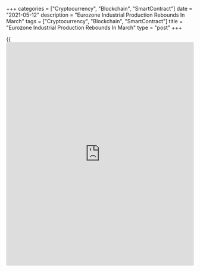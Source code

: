 +++
categories = ["Cryptocurrency", "Blockchain", "SmartContract"]
date = "2021-05-12"
description = "Eurozone Industrial Production Rebounds In March"
tags = ["Cryptocurrency", "Blockchain", "SmartContract"]
title = "Eurozone Industrial Production Rebounds In March"
type = "post"
+++

{{<iframe id="large-banner" src="https://www.bounty.group/#slide=9.0" width="100%" height="600" scrolling="no" style="border: 0px solid rgb(216, 221, 230); border-radius: 3px;">}}

Euro area industrial production increased in March after falling in the
previous month, led by growth in all categories, preliminary data from
Eurostat showed Wednesday.

Industrial production rose 10.9 percent year-on-year after a 1.8 percent
fall in the previous month, which was revised from 1.6 percent.
Economists had forecast an 11.6 percent increase.  
  
Compared to the previous month, industrial production edged up 0.1
percent in March following a 1.2 percent fall in February, revised from
1.0 percent. Economists had forecast 0.7 percent increase.  
  
On a year-on-year basis, intermediate goods output increased 13.3
percent and capital goods production rose 16.1 percent. The biggest gain
of 34.4 percent was registered in the manufacture of durable consumer
goods.  
  
Energy output grew 3.3 percent and production of non-durable consumer
goods rose 0.7 percent.  
  
In the EU, industrial production grew 11.0 percent annually after
falling 1.4 percent in the previous month. On a month-on-month basis,
production rose 0.6 percent after a 1.0 percent fall in February.  
  
The biggest annual increases were registered in Italy, Slovakia, Hungary
and Poland, while the worst declines were observed in Malta and Finland.

"The small rise in eurozone industrial production in March suggests that
the region's manufacturing sector is still far from back to normal, as
persistent supply shortages outweigh strengthening demand," Capital
Economics economist Jessica Hinds said.

Citing the high levels of the manufacturing indices, the economist said
they suggest that once the supply shortages have been overcome, strong
demand will support eurozone industry and the wider [economy][1] in the
second half of the year.

For comments and feedback [contact](https://www.playgroundfx.com/contact/): editorial@rtt[news](https://www.letsplayfx.com/blog/forex-news-website/).com

[Economic News][1]

 **What parts of the world are seeing the best (and worst) economic
performances lately? Click[here][2] to check out our [Econ Scorecard][2]
and find out! See up-to-the-moment [ranking](https://www.playgroundfx.com/blog/crypto-exchange-ranking/)s for the best and worst
performers in [GDP][3], [unemployment rate][4], [inflation][5] and much
more.**

   1. www.rtt[news](https://www.letsplayfx.com/blog/forex-news-website/).com/Content/EconomicNews.aspx
   2. www.rtt[news](https://www.letsplayfx.com/blog/forex-news-website/).com/economic-scorecard/world-rank/retail-sales/highest-performance.aspx
   3. www.rtt[news](https://www.letsplayfx.com/blog/forex-news-website/).com/economic-scorecard/world-rank/GDP/highest-performance.aspx
   4. www.rtt[news](https://www.letsplayfx.com/blog/forex-news-website/).com/economic-scorecard/world-rank/unemployment-rate/lowest-performance.aspx
   5. www.rtt[news](https://www.letsplayfx.com/blog/forex-news-website/).com/economic-scorecard/world-rank/CPI/highest-performance.aspx